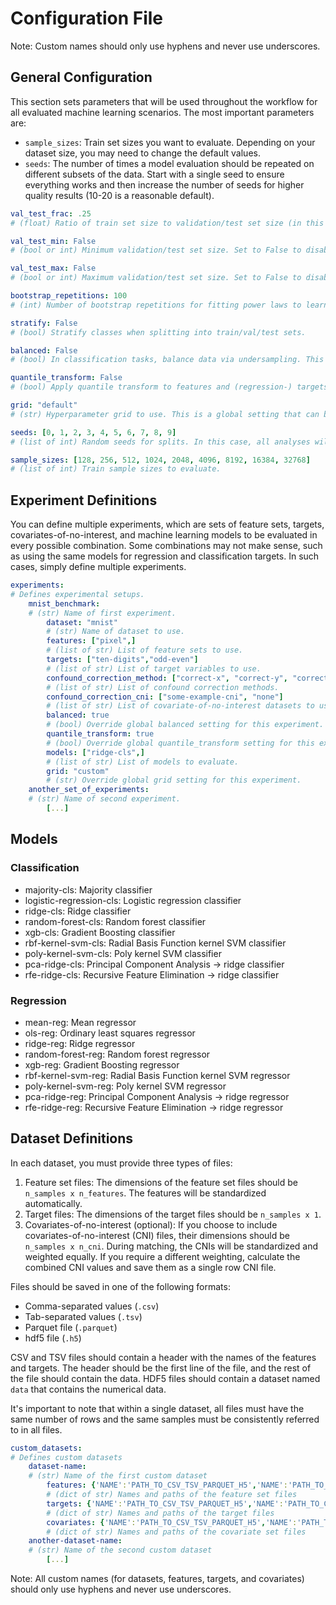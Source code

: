 # Configuration File

Note: Custom names should only use hyphens and never use underscores.


## General Configuration

This section sets parameters that will be used throughout the workflow for all evaluated machine learning scenarios. The most important parameters are:

- `sample_sizes`: Train set sizes you want to evaluate. Depending on your dataset size, you may need to change the default values.
- `seeds`: The number of times a model evaluation should be repeated on different subsets of the data. Start with a single seed to ensure everything works and then increase the number of seeds for higher quality results (10-20 is a reasonable default).

```yaml
val_test_frac: .25
# (float) Ratio of train set size to validation/test set size (in this case, 3:1:1)

val_test_min: False
# (bool or int) Minimum validation/test set size. Set to False to disable or an integer value to enforce a minimum size.

val_test_max: False
# (bool or int) Maximum validation/test set size. Set to False to disable or an integer value to enforce a maximum size.

bootstrap_repetitions: 100
# (int) Number of bootstrap repetitions for fitting power laws to learning curves.

stratify: False
# (bool) Stratify classes when splitting into train/val/test sets.

balanced: False
# (bool) In classification tasks, balance data via undersampling. This is a global setting that can be overridden in individual experiments.

quantile_transform: False
# (bool) Apply quantile transform to features and (regression-) targets. This is a global setting that can be overridden in individual experiments.

grid: "default"
# (str) Hyperparameter grid to use. This is a global setting that can be overridden in individual experiments.

seeds: [0, 1, 2, 3, 4, 5, 6, 7, 8, 9]
# (list of int) Random seeds for splits. In this case, all analyses will be repeated 10 times with different (Monte Carlo) train/val/test splits.

sample_sizes: [128, 256, 512, 1024, 2048, 4096, 8192, 16384, 32768]
# (list of int) Train sample sizes to evaluate.
```

## Experiment Definitions

You can define multiple experiments, which are sets of feature sets, targets, covariates-of-no-interest, and machine learning models to be evaluated in every possible combination. Some combinations may not make sense, such as using the same models for regression and classification targets. In such cases, simply define multiple experiments.

```yaml
experiments:
# Defines experimental setups.
    mnist_benchmark:
    # (str) Name of first experiment.
        dataset: "mnist"
        # (str) Name of dataset to use.
        features: ["pixel",]
        # (list of str) List of feature sets to use.
        targets: ["ten-digits","odd-even"]
        # (list of str) List of target variables to use.
        confound_correction_method: ["correct-x", "correct-y", "correct-both", "matching", "with-cni", "only-cni", "none"]
        # (list of str) List of confound correction methods.
        confound_correction_cni: ["some-example-cni", "none"]
        # (list of str) List of covariate-of-no-interest datasets to use for confound correction.
        balanced: true
        # (bool) Override global balanced setting for this experiment.
        quantile_transform: true
        # (bool) Override global quantile_transform setting for this experiment.
        models: ["ridge-cls",]
        # (list of str) List of models to evaluate.
        grid: "custom"
        # (str) Override global grid setting for this experiment.
    another_set_of_experiments:
    # (str) Name of second experiment.
        [...]
```


## Models

### Classification

- majority-cls: Majority classifier
- logistic-regression-cls: Logistic regression classifier
- ridge-cls: Ridge classifier
- random-forest-cls: Random forest classifier
- xgb-cls: Gradient Boosting classifier
- rbf-kernel-svm-cls: Radial Basis Function kernel SVM classifier
- poly-kernel-svm-cls: Poly kernel SVM classifier
- pca-ridge-cls: Principal Component Analysis -> ridge classifier
- rfe-ridge-cls: Recursive Feature Elimination -> ridge classifier

### Regression

- mean-reg: Mean regressor
- ols-reg: Ordinary least squares regressor
- ridge-reg: Ridge regressor
- random-forest-reg: Random forest regressor
- xgb-reg: Gradient Boosting regressor
- rbf-kernel-svm-reg: Radial Basis Function kernel SVM regressor
- poly-kernel-svm-reg: Poly kernel SVM regressor
- pca-ridge-reg: Principal Component Analysis -> ridge regressor
- rfe-ridge-reg: Recursive Feature Elimination -> ridge regressor


## Dataset Definitions

In each dataset, you must provide three types of files:

1. Feature set files: The dimensions of the feature set files should be `n_samples x n_features`. The features will be standardized automatically.
2. Target files: The dimensions of the target files should be `n_samples x 1`.
3. Covariates-of-no-interest (optional): If you choose to include covariates-of-no-interest (CNI) files, their dimensions should be `n_samples x n_cni`. During matching, the CNIs will be standardized and weighted equally. If you require a different weighting, calculate the combined CNI values and save them as a single row CNI file.

Files should be saved in one of the following formats:
- Comma-separated values (`.csv`)
- Tab-separated values (`.tsv`)
- Parquet file (`.parquet`)
- hdf5 file (`.h5`)

CSV and TSV files should contain a header with the names of the features and targets. The header should be the first line of the file, and the rest of the file should contain the data. HDF5 files should contain a dataset named `data` that contains the numerical data.

It's important to note that within a single dataset, all files must have the same number of rows and the same samples must be consistently referred to in all files.

```yaml
custom_datasets:
# Defines custom datasets
    dataset-name:
    # (str) Name of the first custom dataset
        features: {'NAME':'PATH_TO_CSV_TSV_PARQUET_H5','NAME':'PATH_TO_CSV_TSV_PARQUET_H5'}
        # (dict of str) Names and paths of the feature set files
        targets: {'NAME':'PATH_TO_CSV_TSV_PARQUET_H5','NAME':'PATH_TO_CSV_TSV_PARQUET_H5'}
        # (dict of str) Names and paths of the target files
        covariates: {'NAME':'PATH_TO_CSV_TSV_PARQUET_H5','NAME':'PATH_TO_CSV_TSV_PARQUET_H5'}
        # (dict of str) Names and paths of the covariate set files
    another-dataset-name:
    # (str) Name of the second custom dataset
        [...]
```

Note: All custom names (for datasets, features, targets, and covariates) should only use hyphens and never use underscores.